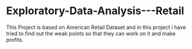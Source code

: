 # Exploratory-Data-Analysis---Retail
This Project is based on American Retail Dataset and in this project i have tried to find out the weak points so that they can work on it and make profits.
